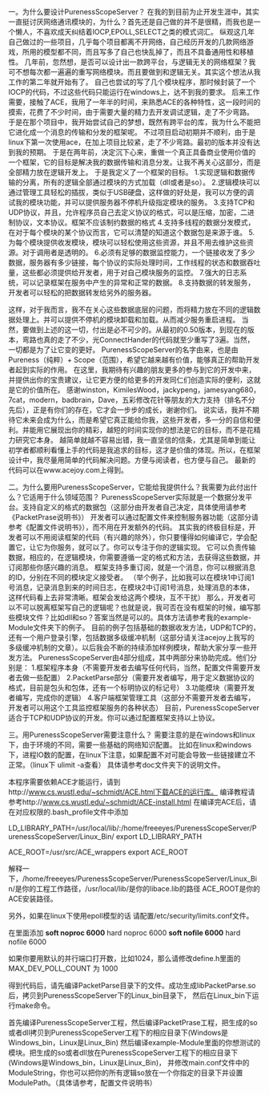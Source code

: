一。为什么要设计PurenessScopeServer？
在我的到目前为止开发生涯中，其实一直挺讨厌网络通讯模块的，为什么？首先还是自己做的并不是很精，而我也是一个懒人，不喜欢成天纠结着IOCP,EPOLL,SELECT之类的模式词汇。
纵观这几年自己做过的一些项目，几乎每个项目都离不开网络，自己经历开发的几款网络游戏，所用的模型都不同，而且写多了自己也快乱掉了，而且不具备通用性和移植性。
几年前，忽然想，是否可以设计出一款跨平台，与逻辑无关的网络框架？我可不想每次都一遍遍的重写网络模块。而且要做到和逻辑无关。其实这个想法从我工作的第二年就开始有了。
自己也尝试的写了几个模块程序，那时候封装了一个IOCP的代码，不过这些代码只能运行在windows上，达不到我的要求。
后来工作需要，接触了ACE，我用了一年半的时间，来熟悉ACE的各种特性，这一段时间的摸索，花费了不少时间，由于需要大量的精力去开发调试逻辑，走了不少弯路。
于是在那个项目中，我开始尝试自己的梦想，既然有跨平台的库，我为什么不能把它进化成一个消息的传输和分发的框架呢。
不过项目启动初期并不顺利，由于是linux下第一次使用ace，在加上项目比较紧，走了不少弯路。最初的版本并没有达到我的预期。
于是在两年前，决定沉下心来，重做一个真正具备商业使用价值的一个框架，它的目标是解决我的数据传输和消息分发。让我不再关心这部分，而是全部精力放在逻辑开发上。
于是我定义了一个框架的目标。
1.实现逻辑和数据传输的分离，所有的逻辑全部通过模块的方式加载（dll或者是so）。
2.逻辑模块可以通过管理工具轻松的插拔，类似于USB硬盘，这样做的好处是，我可以方便的调试我的模块功能，并可以提供服务器不停机升级指定模块的服务。
3.支持TCP和UDP协议，并且，允许程序员自己去定义协议的格式，可以是压缩，加密，二进制协议，文本协议。框架不应该制约数据的格式
4.支持多线程的数据分发模式，在对于每个模块的某个协议而言，它可以清楚的知道这个数据包是来源于谁。
5.为每个模块提供收发模块，模块可以轻松使用这些资源，并且不用去维护这些资源。对于调用者是透明的。
6.必须有足够的数据监控能力，一个链接收发了多少数据，服务器有多少链接，每个协议的实际处理时间，工作线程的状态和数据吞吐量，这些都必须提供给开发者，用于对自己模块服务的监控。
7.强大的日志系统，可以记录框架在服务中产生的异常和正常的数据。
8.支持数据的转发服务，开发者可以轻松的把数据转发给另外的服务器。

这样，对于我而言，我不在关心这些数据底层的问题，而将精力放在不同的逻辑数据处理上。并可以提供不停机的模块卸载和加载。从而减少服务重启进程。
当然，要做到上述的这一切，付出是必不可少的。从最初的0.50版本，到现在的版本，弯路也真的走了不少，光ConnectHander的代码就至少重写了3遍。当然，一切都是为了让它变的更好。
PurenessScopeServer的名字由来，也是由Pureness（纯粹）+ Scope（范围），希望它越来越有价值，能够真正的帮助开发者起到实际的作用。
在这里，我期待有兴趣的朋友更多的参与到它的开发中来，并提供出你的宝贵建议，让它更方便的给更多的开发同仁们创造实际的便利，这就是它的价值所在。
感谢winston，KimilesWood，jackypeng，jamesyang680，7cat，modern，badbrain，Dave，五彩修改花针等朋友的大力支持（排名不分先后），正是有你们的存在，它才会一步步的成长，谢谢你们。
说实话，我并不期待它未来会成为什么，而是希望它真正能给你我，这些开发者，多一分的自信和便利。并能用它展现出你的精彩，越短的时间实现你的想法是它的目标，而不是花精力研究它本身。
越简单就越不容易出错，我一直坚信的信条，尤其是简单到能让初学者都顺利看懂上手的代码是我追求的目标，这才是价值的体现。所以，在框架设计中，我尽量用简单的代码解决问题。方便与阅读者，也方便与自己。
最新的代码可以在www.acejoy.com上得到。

二。为什么要用PurenessScopeServer，它能给我提供什么？我需要为此付出什么？它适用于什么领域范围？
PurenessScopeServer实际就是一个数据分发平台。支持自定义的格式的数据包（这部分由开发者自己决定，具体使用请参考《PacketPrase说明书》）
开发者可以通过配置文件来控制服务器功能（这部分请参考《配置文件说明书》），而不用在开发额外的代码。
其实我的终极目标是，开发者可以不用阅读框架的代码（有兴趣的除外），你只要懂得如何编译它，学会配置它，让它为你服务，就可以了。你可以专注于你的逻辑实现。
它可以负责传输数据，相应的，在逻辑模块，你需要遵循一定的格式和方法，去获得这些数据，并订阅那些你感兴趣的消息。
框架支持多重订阅，就是一个消息，你可以根据消息的ID，分别在不同的模块定义接受者。
（举个例子，比如我可以在模块1中订阅1号消息，记录消息到来的时间日志，在模块2中订阅1号消息，处理消息的本体，这样代码看上去非常清晰。框架会发给这两个模块，互不干扰）
那么，开发者可以不可以脱离框架写自己的逻辑呢？也就是说，我可否在没有框架的时候，编写那些模块文件？比如dll和so？答案当然是可以的。具体方法请参考我的example-Module文件夹下的例子。
目前的例子包括基础的数据收发方法，UDP和TCP的，还有一个用户登录引擎，包括数据多级缓冲机制（这部分请关注acejoy上我写的多级缓冲机制的文章）。以后我会不断的持续添加样例模块，帮助大家分享一些开发方法。
PurenessScopeServer由4部分组成，其中两部分来协助完成。他们分别是：
1.框架程序本身（不需要开发者去编写任何代码，当然，配置文件需要开发者去做一些配置）
2.PacketParse部分（需要开发者编写，用于定义数据协议的格式，目前是包头和包体，还有一个标明协议的标记号）
3.功能模块（需要开发者编写，完成你的逻辑）
4.客户端框架管理工具（这部分不需要开发者去编写，开发者可以用这个工具监控框架服务的各种状态）
目前，PurenessScopeServer适合于TCP和UDP协议的开发。你可以通过配置框架支持以上协议。

三。用PurenessScopeServer需要注意什么？
需要注意的是在windows和linux下，由于环境的不同，需要一些基础的网络知识配置。
比如在linux和windows下，进程IO数的配置，在linux下注意，如果配置不对可能会导致一些链接建立不正常。（linux下 ulimit -a查看）
具体请参考doc文件夹下的说明文件。

本程序需要依赖ACE才能运行，请到http://www.cs.wustl.edu/~schmidt/ACE.html下载ACE的运行库。
编译教程请参考http://www.cs.wustl.edu/~schmidt/ACE-install.html
在编译完ACE后，请在对应权限的.bash\_profile文件中添加

LD\_LIBRARY\_PATH=/usr/local/lib/:/home/freeeyes/PurenessScopeServer/PurenessScopeServer/Linux\_Bin/
export LD\_LIBRARY\_PATH

ACE\_ROOT=/usr/src/ACE\_wrappers
export ACE\_ROOT

解释一下，/home/freeeyes/PurenessScopeServer/PurenessScopeServer/Linux\_Bin/是你的工程工作路径，/usr/local/lib/是你的libace.lib的路径
ACE\_ROOT是你的ACE安装路径。

另外，如果在linux下使用epoll模型的话
请配置/etc/security/limits.conf文件。

在里面添加
**soft    noproc  6000**        hard    noproc  6000
**soft    nofile  6000**        hard    nofile  6000

如果你要用默认的并行端口打开数，比如1024，那么请修改define.h里面的MAX\_DEV\_POLL\_COUNT 为 1000


得到代码后，请先编译PacketParse目录下的文件。成功生成libPacketParse.so后，拷贝到PurenessScopeServer下的Linux\_bin目录下，
然后在Linux\_bin下运行make命令。

首先编译PurenessScopeServer工程，然后编译PacketPrase工程，把生成的so或者dll拷贝到PurenessScopeServer工程下的相应目录下(Windows是Windows\_bin，Linux是Linux\_Bin)
然后编译example-Module里面的你想测试的模块。把生成的so或者dll放在PurenessScopeServer工程下的相应目录下(Windows是Windows\_bin，Linux是Linux\_Bin)，
并修改main.conf文件中的ModuleString，你也可以把你的所有逻辑so放在一个你指定的目录下并设置ModulePath。（具体请参考，配置文件说明书）